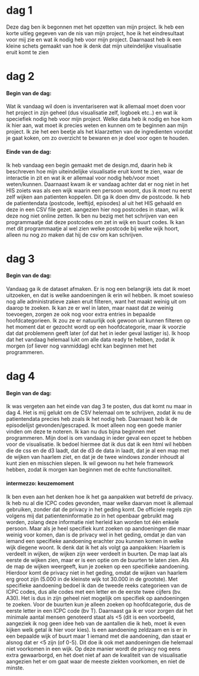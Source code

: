 # dag 1
Deze dag ben ik begonnen met het opzetten van mijn project. Ik heb een korte uitleg gegeven van de nis van mijn project, hoe ik het eindresultaat voor mij zie en wat ik nodig heb voor mijn project. Daarnaast heb ik een kleine schets gemaakt van hoe ik denk dat mijn uiteindelijke visualisatie eruit komt te zien

# dag 2
#### Begin van de dag: 
Wat ik vandaag wil doen is inventariseren wat ik allemaal moet doen voor het project in zijn geheel (dus visualisatie zelf, logboek etc..) en wat ik speciefiek nodig heb voor mijn project. Welke data heb ik nodig en hoe kom ik hier aan, wat moet ik precies weten en kunnen om te beginnen aan mijn project. Ik zie het een beetje als het klaarzetten van de ingredienten voordat je gaat koken, om zo overzicht te bewaren en je doel voor ogen te houden.
#### Einde van de dag: 
Ik heb vandaag een begin gemaakt met de design.md, daarin heb ik beschreven hoe mijn uiteindelijke visualisatie eruit komt te zien, waar de interactie in zit en wat ik er allemaal voor nodig heb/voor moet weten/kunnen. Daarnaast kwam ik er vandaag achter dat er nog niet in het HIS zoiets was als een wijk waarin een persoon woont, dus ik moet nu eerst zelf wijken aan patienten koppelen. Dit ga ik doen dmv de postcode. Ik heb de patientendata (postcode, leeftijd, episodes) al uit het HIS gehaald en deze in een CSV file gezet. aangezien hier nog postcodes in staan, wil ik deze nog niet online zetten. Ik ben nu bezig met het schrijven van een programmaatje dat deze postcodes om zet in wijk en buurt codes. Ik kan met dit programmaatje al wel zien welke postcode bij welke wijk hoort, alleen nu nog zo maken dat hij de csv om kan schrijven. 

# dag 3
#### Begin van de dag: 
Vandaag ga ik de dataset afmaken. Er is nog een belangrijk iets dat ik moet uitzoeken, en dat is welke aandoeningen ik erin wil hebben. Ik moet sowieso nog alle administratieve zaken eruit filteren, want het maakt weinig uit om daarop te zoeken. Ik kan ze er wel in laten, maar naast dat ze weinig toevoegen, zorgen ze ook nog voor extra entries in bepaalde hoofdcategorieen. Ik zou ze er natuurlijk ook gewoon uit kunnen filteren op het moment dat er gezocht wordt op een hoofdcategorie, maar ik voorzie dat dat problemenn geeft later (of dat het in ieder geval lastiger is). Ik hoop dat het vandaag helemaal lukt om alle data ready te hebben, zodat ik morgen (of liever nog vanmiddag) echt kan beginnen met het programmeren.

# dag 4
#### Begin van de dag: 
Ik was vergeten aan het einde van dag 3 te posten, dus dat komt nu maar in dag 4. Het is mij gelukt om de CSV helemaal om te schrijven, zodat ik nu de patientendata precies heb zoals ik het nodig heb. Daarnaast heb ik de episodelijst gevonden/gescraped. Ik moet alleen nog een goede manier vinden om deze te noteren. Ik kan nu dus bijna beginnen met programmeren. Mijn doel is om vandaag in ieder geval een opzet te hebben voor de visualisatie. Ik bedoel hiermee dat ik dus dat ik een html wil hebben die de css en de d3 laadt, dat de d3 de data in laadt, dat je al een map met de wijken van haarlem ziet, en dat je de twee windows zonder inhoudt al kunt zien en misschien slepen. Ik wil gewoon nu het hele framework hebben, zodat ik morgen kan beginnen met de echte functionaliteit.
#### intermezzo: keuzemoment
Ik ben even aan het denken hoe ik het ga aanpakken wat betrefd de privacy. Ik heb nu al die ICPC codes gevonden, maar welke daarvan moet ik allemaal gebruiken, zonder dat de privacy in het geding komt. De officiele regels zijn volgens mij dat patienteninformatie zo in het openbaar gebruikt mag worden, zolang deze informatie niet herleid kan worden tot één enkele persoon. Maar als je heel specifiek kunt zoeken op aandoeningen die maar weinig voor komen, dan is de privacy wel in het geding, omdat je dan van iemand een specifieke aandoening erachter zou kunnen komen in welke wijk diegene woont. Ik denk dat ik het als volgt ga aanpakken: Haarlem is verdeelt in wijken, de wijken zijn weer verdeelt in buurten. De map laat als eerste de wijken zien, maar er is een optie om de buurten te laten zien. Als de map de wijken weergeeft, kun je zoeken op een specifieke aandoening. Hierdoor komt de privacy niet in het geding, omdat de wijken van haarlem erg groot zijn (5.000 in de kleinste wijk tot 30.000 in de grootste). Met specifieke aandoening bedoel ik dan de tweede reeks categorieen van de ICPC codes, dus alle codes met een letter en de eerste twee cijfers (bv. A30). Het is dus in zijn geheel niet mogelijk om specifiek op aandoeningen te zoeken. Voor de buurten kun je alleen zoeken op hoofdcategorie, dus de eerste letter in een ICPC code (bv T). Daarnaast ga ik er voor zorgen dat het minimale aantal mensen genoteerd staat als <5 (dit is een voorbeeld, aangeziek ik nog geen idee heb van de aantallen die ik heb, moet ik even kijken welk getal ik hier voor kies). Is een aandoening zeldzaam en is er in een bepaalde wijk of buurt maar 1 iemand met die aandoening, dan staat er alsnog dat er <5 zijn (of 0-5). Dit doe ik ook met aandoeningen die helemaal niet voorkomen in een wijk. Op deze manier wordt de privacy nog eens extra gewaarborgd, en het doet niet af aan de kwaliteit van de visualisatie aangezien het er om gaat waar de meeste ziekten voorkomen, en niet de minste. 
